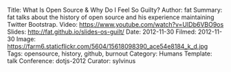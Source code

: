Title: What Is Open Source & Why Do I Feel So Guilty?
Author: fat
Summary: fat talks about the history of open source and his experience maintaining Twitter Bootstrap.
Video: https://www.youtube.com/watch?v=UIDb6VBO9os
Slides: http://fat.github.io/slides-os-guilt/
Date: 2012-11-30
Filmed: 2012-11-30
Image: https://farm6.staticflickr.com/5604/15618098390_ace54e8184_k_d.jpg
Tags: opensource, history, github, burnout
Category: Humans
Template: talk
Conference: dotjs-2012
Curator: sylvinus
